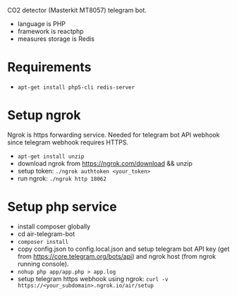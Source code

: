CO2 detector (Masterkit MT8057) telegram bot.
* language is PHP
* framework is reactphp
* measures storage is Redis

# Requirements
* `apt-get install php5-cli redis-server`

# Setup ngrok

Ngrok is https forwarding service. Needed for telegram bot API webhook since telegram webhook requires HTTPS.

* `apt-get install unzip`
* download ngrok from https://ngrok.com/download && unzip
* setup token: `./ngrok authtoken <your_token>`
* run ngrok: `./ngrok http 18062`

# Setup php service

* install composer globally
* cd air-telegram-bot
* `composer install`
* copy config.json to config.local.json and setup telegram bot API key (get from https://core.telegram.org/bots/api)
and ngrok host (from ngrok running console).
* `nohup php app/app.php > app.log`
* setup telegram https webhook using ngrok: `curl -v https://<your_subdomain>.ngrok.io/air/setup`
